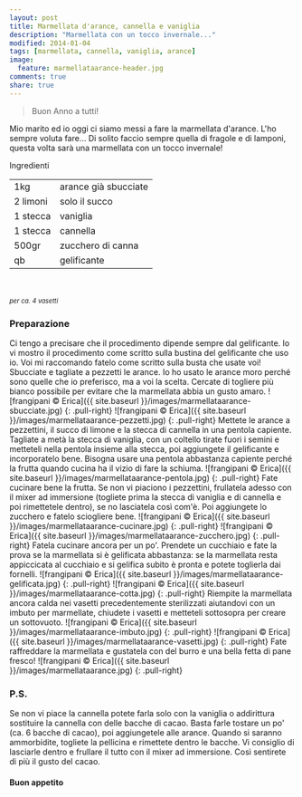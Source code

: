 ```yaml
---
layout: post
title: Marmellata d'arance, cannella e vaniglia
description: "Marmellata con un tocco invernale..."
modified: 2014-01-04
tags: [marmellata, cannella, vaniglia, arance]
image:
  feature: marmellataarance-header.jpg
comments: true
share: true
---
```

> Buon Anno a tutti!

Mio marito ed io oggi ci siamo messi a fare la marmellata d'arance. L'ho sempre voluta fare... Di solito faccio sempre quella di fragole e di lamponi, questa volta sarà una marmellata con un tocco invernale!


<div class="ingredients">
	<div class="ingredients-title">Ingredienti</div>
	<table>
		<tbody>
			<tr>
				<td>1kg</td>
				<td>arance già sbucciate</td>
			</tr>
			<tr>
				<td>2 limoni</td>
				<td>solo il succo</td>
			</tr>
			<tr>
				<td>1 stecca</td>
				<td>vaniglia</td>
			</tr>
			<tr>
				<td>1 stecca</td>
				<td>cannella</td>
			</tr>
			<tr>
				<td>500gr</td>
				<td>zucchero di canna</td>				
			</tr>
			<tr>
				<td>qb</td>
				<td>gelificante</td>				
			</tr>
		</tbody>
	</table>
	<br></br>
	<i class="pull-right" style="font-size: 80%;">per ca. 4 vasetti</i>
</div>


<h3>
	<font color="grey">
		<i class="icon-cogs"></i>
	</font> Preparazione
</h3>

Ci tengo a precisare che il procedimento dipende sempre dal gelificante. Io vi mostro il procedimento come scritto sulla bustina del gelificante che uso io. Voi mi raccomando fatelo come scritto sulla busta che usate voi!
Sbucciate e tagliate a pezzetti le arance. Io ho usato le arance moro perché sono quelle che io preferisco, ma a voi la scelta. Cercate di togliere più bianco possibile per evitare che la marmellata abbia un gusto amaro.
![frangipani © Erica]({{ site.baseurl }}/images/marmellataarance-sbucciate.jpg)
{: .pull-right}
![frangipani © Erica]({{ site.baseurl }}/images/marmellataarance-pezzetti.jpg)
{: .pull-right}
Mettete le arance a pezzettini, il succo di limone e la stecca di cannella in una pentola capiente. Tagliate a metà la stecca di vaniglia, con un coltello tirate fuori i semini e metteteli nella pentola insieme alla stecca, poi aggiungete il gelificante e incorporatelo bene. Bisogna usare una pentola abbastanza capiente perché la frutta quando cucina ha il vizio di fare la schiuma.
![frangipani © Erica]({{ site.baseurl }}/images/marmellataarance-pentola.jpg)
{: .pull-right}
Fate cucinare bene la frutta. Se non vi piaciono i pezzettini, frullatela adesso con il mixer ad immersione (togliete prima la stecca di vaniglia e di cannella e poi rimettetele dentro), se no lasciatela così com'è. Poi aggiungete lo zucchero e fatelo sciogliere bene.
![frangipani © Erica]({{ site.baseurl }}/images/marmellataarance-cucinare.jpg)
{: .pull-right}
![frangipani © Erica]({{ site.baseurl }}/images/marmellataarance-zucchero.jpg)
{: .pull-right}
Fatela cucinare ancora per un po'. Prendete un cucchiaio e fate la prova se la marmellata si è gelificata abbastanza: se la marmellata resta appiccicata al cucchiaio e si gelifica subito è pronta e potete toglierla dai fornelli.
![frangipani © Erica]({{ site.baseurl }}/images/marmellataarance-gelificata.jpg)
{: .pull-right}
![frangipani © Erica]({{ site.baseurl }}/images/marmellataarance-cotta.jpg)
{: .pull-right}
Riempite la marmellata ancora calda nei vasetti precedentemente sterilizzati aiutandovi con un imbuto per marmellate, chiudete i vasetti e metteteli sottosopra per creare un sottovuoto.
![frangipani © Erica]({{ site.baseurl }}/images/marmellataarance-imbuto.jpg)
{: .pull-right}
![frangipani © Erica]({{ site.baseurl }}/images/marmellataarance-vasetti.jpg)
{: .pull-right}
Fate raffreddare la marmellata e gustatela con del burro e una bella fetta di pane fresco!
![frangipani © Erica]({{ site.baseurl }}/images/marmellataarance.jpg)
{: .pull-right}

<h3>
	<font color="#FFCC00">
		<i class="icon-lightbulb"></i>
	</font> P.S.
</h3>


Se non vi piace la cannella potete farla solo con la vaniglia o addirittura sostituire la cannella con delle bacche di cacao. Basta farle tostare un po' (ca. 6 bacche di cacao), poi aggiungetele alle arance. Quando si saranno ammorbidite, togliete la pellicina e rimettete dentro le bacche. Vi consiglio di lasciarle dentro e frullare il tutto con il mixer ad immersione. Così sentirete di più il gusto del cacao.

<h4>Buon appetito
	<font color="red">
		<i class="icon-smile"></i>
	</font>
</h4>
